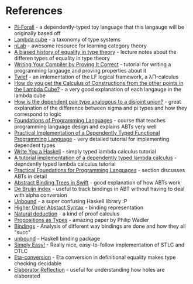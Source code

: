 # References

* [Pi-Forall](https://github.com/sweirich/pi-forall) - a dependently-typed toy language that this langauge will be originally based off
* [Lambda cube](https://en.wikipedia.org/wiki/Lambda_cube) - a taxonomy of type systems
* [nLab](https://ncatlab.org/nlab/show/HomePage) - awesome resource for learning category theory
* [A biased history of equality in type theory](http://kodu.ut.ee/~varmo/tday-andu/chapman-slides.pdf) - lecture notes about the differen types of equality in type theory
* [Writing Your Compiler by Proving It Correct](http://liamoc.net/posts/2015-08-23-verified-compiler.html) - tutorial for writing a programming langauge and proving properties about it
* [Twlef](https://en.wikipedia.org/wiki/Twelf) - an imlementation of the LF logical framework, a λΠ-calculus
* [How do you get the Calculus of Constructions from the other points in the Lambda Cube?](https://cstheory.stackexchange.com/a/36071/45113) - a very good explanation of each langauge in the lambda cube
* [How is the dependent pair type analogous to a disjoint union?](http://stackoverflow.com/a/26543239/913052) - great explanation of the difference between sigma and pi types and how they correspond to logic
* [Foundations of Programming Languages](https://www.cs.cmu.edu/~rjsimmon/15312-s14/) - course that teaches programming language design and explains ABTs very well
* [Practical Implementation of a Dependently Typed Functional Programming Language](https://eb.host.cs.st-andrews.ac.uk/writings/thesis.pdf) - very detailed tutorial for implementing dependent types
* [Write You a Haskell](http://dev.stephendiehl.com/fun/type_systems.html) - simply typed lambda calculus tutorial
* [A tutorial implementation of a dependently typed lambda calculus](https://www.andres-loeh.de/LambdaPi/LambdaPi.pdf) - depndently typed lambda calculus tutorial
* [Practical Foundations for Programming Languages](https://books.google.com/books?id=EGfiCwAAQBAJ&pg=PA7&lpg=PA7&dq=abstract+binding+tree+sort+operator&source=bl&ots=uuheXtrwRx&sig=7wVxyfL5HZrlR2QPmdV51SQnTLE&hl=en&sa=X&ved=0ahUKEwjusurst7_TAhWKv1QKHbUVBGsQ6AEIMjAC#v=onepage&q=abstract%20binding%20tree%20sort%20operator&f=false) - section discusses ABTs in detail
* [Abstract Binding Trees in Swift](https://gist.github.com/CodaFi/453f369a8790a070d9e2) - good explanation of how ABTs work
* [De Bruijn index](https://en.wikipedia.org/wiki/De_Bruijn_index) - useful to track bindings in ABT without having to deal with alpha conversion
* [Unbound](https://hackage.haskell.org/package/unbound) - a super confusing Haskell library :P
* [Higher Order Abstact Syntax](https://en.wikipedia.org/wiki/Higher-order_abstract_syntax) - binding representation
* [Natural deduction](https://www.cs.cmu.edu/~fp/courses/atp/handouts/ch2-natded.pdf) - a kind of proof calculus
* [Propositions as Types](http://homepages.inf.ed.ac.uk/wadler/papers/propositions-as-types/propositions-as-types.pdf) - amazing paper by Philip Wadler
* [Bindings](https://www.slideshare.net/ekmett/bound-making-de-bruijn-succ-less) - Analysis of different way bindings are done and how they all "succ"
* [unbound](https://github.com/sweirich/replib/blob/master/Unbound/tutorial/Tutorial.lhs) - Haskell binding package
* [Simply Easy!](http://strictlypositive.org/Easy.pdf) - Really nice, easy-to-follow implementation of STLC and DTLC
* [Eta-conversion](https://ncatlab.org/nlab/show/eta-conversion) - Eta conversion in definitional equality makes type checking decidable
* [Elaborator Reflection](https://eb.host.cs.st-andrews.ac.uk/drafts/elab-reflection.pdf) - useful for understanding how holes are elaborated

